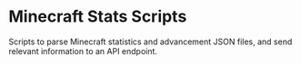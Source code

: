 # Minecraft Stats Scripts
Scripts to parse Minecraft statistics and advancement JSON files, and send relevant information to an API endpoint.

